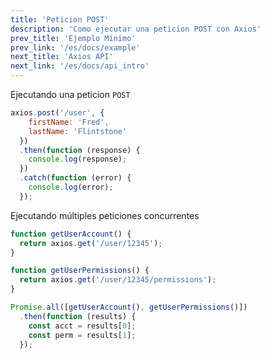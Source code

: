 ```yaml
---
title: 'Peticion POST'
description: 'Como ejecutar una peticion POST con Axios'
prev_title: 'Ejemplo Mínimo'
prev_link: '/es/docs/example'
next_title: 'Axios API'
next_link: '/es/docs/api_intro'
---
```


Ejecutando una peticion `POST`

```js
axios.post('/user', {
    firstName: 'Fred',
    lastName: 'Flintstone'
  })
  .then(function (response) {
    console.log(response);
  })
  .catch(function (error) {
    console.log(error);
  });
```

Ejecutando múltiples peticiones concurrentes

```js
function getUserAccount() {
  return axios.get('/user/12345');
}

function getUserPermissions() {
  return axios.get('/user/12345/permissions');
}

Promise.all([getUserAccount(), getUserPermissions()])
  .then(function (results) {
    const acct = results[0];
    const perm = results[1];
  });
```
